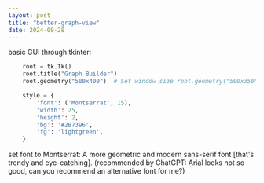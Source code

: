 ```yaml
---
layout: post
title: "better-graph-view"
date: 2024-09-28
---
```


basic GUI through tkinter:

```python
    root = tk.Tk()
    root.title("Graph Builder")
    root.geometry("500x400")  # Set window size root.geometry("500x350")

    style = {
        'font': ('Montserrat', 15),
        'width': 25,
        'height': 2,
        'bg': '#2B7396',
        'fg': 'lightgreen',
    }
```

set font to Montserrat: A more geometric and modern sans-serif font [that's trendy and eye-catching]. (recommended by ChatGPT: Arial looks not so good, can you recommend an alternative font for me?)
